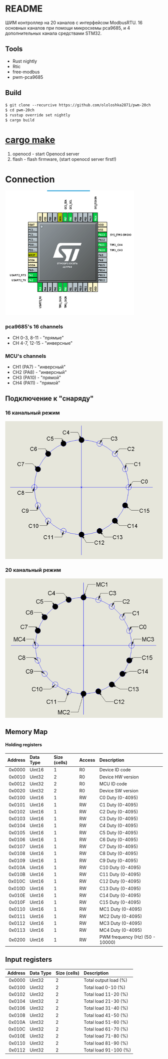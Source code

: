 # README
ШИМ контроллер на 20 каналов с интерфейсом ModbusRTU.
16 основных каналов при помощи микросхемы pca9685, и 4 дополнительных канала средствами STM32.

## Tools
* Rust nightly
* Rtic
* free-modbus
* pwm-pca9685

## Build
```
$ git clone --recurcive https://github.com/ololoshka2871/pwm-20ch
$ cd pwm-20ch
$ rustup override set nightly
$ cargo build
```

# [cargo make](https://sagiegurari.github.io/cargo-make/)
1. openocd - start Openocd server
2. flash - flash firmware, (start openocd server first!)

# Connection
![](img/mcu_conn.png)

### pca9685's 16 channels 
* CH 0-3, 8-11 - "прямые"
* CH 4-7, 12-15 - "инверсные"

### MCU's channels
* CH1 (PA7) - "инверсный"
* CH2 (PA8) - "инверсный"
* CH3 (PA10) - "прямой"
* CH4 (PA11) - "прямой"

## Подключение к "снаряду"

### 16 канальный режим
![](img/16_ch.png)

### 20 канальный режим
![](img/20_ch.png)

## Memory Map

#### Holding registers
Address | Data Type | Size (cells) | Access | Description 
-------:|:----------|:-------------|:-------|:------------------------------
0x0000  | Uint16    | 1            | R0     | Device ID code
0x0010  | Uint32    | 2            | R0     | Device HW version
0x0012  | Uint32    | 2            | R0     | MCU ID code
0x0020  | Uint32    | 2            | R0     | Device SW version
0x0100  | Uint16    | 1            | RW     | C0 Duty (0-4095)
0x0101  | Uint16    | 1            | RW     | C1 Duty (0-4095)
0x0102  | Uint16    | 1            | RW     | C2 Duty (0-4095)
0x0103  | Uint16    | 1            | RW     | C3 Duty (0-4095)
0x0104  | Uint16    | 1            | RW     | C4 Duty (0-4095)
0x0105  | Uint16    | 1            | RW     | C5 Duty (0-4095)
0x0106  | Uint16    | 1            | RW     | C6 Duty (0-4095)
0x0107  | Uint16    | 1            | RW     | C7 Duty (0-4095)
0x0108  | Uint16    | 1            | RW     | C8 Duty (0-4095)
0x0109  | Uint16    | 1            | RW     | C9 Duty (0-4095)
0x010A  | Uint16    | 1            | RW     | C10 Duty (0-4095)
0x010B  | Uint16    | 1            | RW     | C11 Duty (0-4095)
0x010C  | Uint16    | 1            | RW     | C12 Duty (0-4095)
0x010D  | Uint16    | 1            | RW     | C13 Duty (0-4095)
0x010E  | Uint16    | 1            | RW     | C14 Duty (0-4095)
0x010F  | Uint16    | 1            | RW     | C15 Duty (0-4095)
0x0110  | Uint16    | 1            | RW     | MC1 Duty (0-4095)
0x0111  | Uint16    | 1            | RW     | MC2 Duty (0-4095)
0x0112  | Uint16    | 1            | RW     | MC3 Duty (0-4095)
0x0113  | Uint16    | 1            | RW     | MC4 Duty (0-4095)
0x0200  | Uint16    | 1            | RW     | PWM frequency (Hz) (50 - 10000)

## Input registers
Address | Data Type | Size (cells) | Description 
-------:|:----------|:-------------|:---------------------
0x0000  | Uint32    | 2            | Total output load (%)
0x0100  | Uint32    | 2            | Total load 0-10 (%)
0x0102  | Uint32    | 2            | Total load 11-20 (%)
0x0104  | Uint32    | 2            | Total load 21-30 (%)
0x0106  | Uint32    | 2            | Total load 31-40 (%)
0x0108  | Uint32    | 2            | Total load 41-50 (%)
0x010A  | Uint32    | 2            | Total load 51-60 (%)
0x010C  | Uint32    | 2            | Total load 61-70 (%)
0x010E  | Uint32    | 2            | Total load 71-80 (%)
0x0110  | Uint32    | 2            | Total load 81-90 (%)
0x0112  | Uint32    | 2            | Total load 91-100 (%)